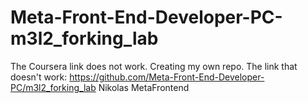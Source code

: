 # Meta-Front-End-Developer-PC-m3l2_forking_lab
The Coursera link does not work. Creating my own repo. The link that doesn't work: https://github.com/Meta-Front-End-Developer-PC/m3l2_forking_lab
Nikolas
MetaFrontend